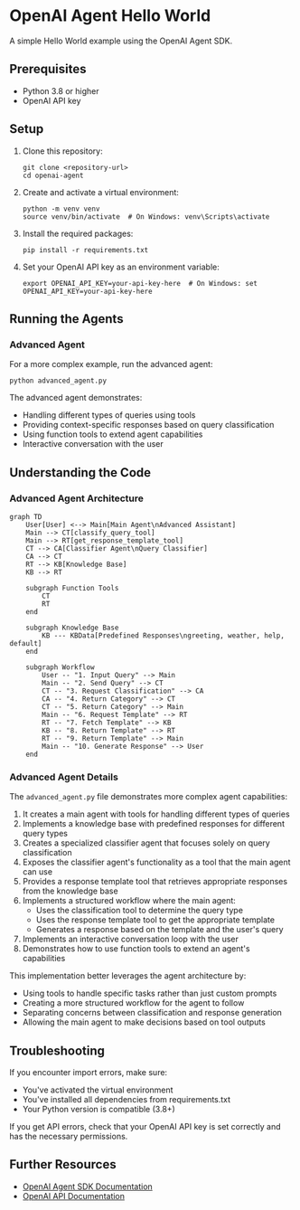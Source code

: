 # OpenAI Agent Hello World

A simple Hello World example using the OpenAI Agent SDK.

## Prerequisites

- Python 3.8 or higher
- OpenAI API key

## Setup

1. Clone this repository:
   ```
   git clone <repository-url>
   cd openai-agent
   ```

2. Create and activate a virtual environment:
   ```
   python -m venv venv
   source venv/bin/activate  # On Windows: venv\Scripts\activate
   ```

3. Install the required packages:
   ```
   pip install -r requirements.txt
   ```

4. Set your OpenAI API key as an environment variable:
   ```
   export OPENAI_API_KEY=your-api-key-here  # On Windows: set OPENAI_API_KEY=your-api-key-here
   ```

## Running the Agents

### Advanced Agent

For a more complex example, run the advanced agent:

```
python advanced_agent.py
```

The advanced agent demonstrates:
- Handling different types of queries using tools
- Providing context-specific responses based on query classification
- Using function tools to extend agent capabilities
- Interactive conversation with the user

## Understanding the Code

### Advanced Agent Architecture

```mermaid
graph TD
    User[User] <--> Main[Main Agent\nAdvanced Assistant]
    Main --> CT[classify_query_tool]
    Main --> RT[get_response_template_tool]
    CT --> CA[Classifier Agent\nQuery Classifier]
    CA --> CT
    RT --> KB[Knowledge Base]
    KB --> RT

    subgraph Function Tools
        CT
        RT
    end

    subgraph Knowledge Base
        KB --- KBData[Predefined Responses\ngreeting, weather, help, default]
    end

    subgraph Workflow
        User -- "1. Input Query" --> Main
        Main -- "2. Send Query" --> CT
        CT -- "3. Request Classification" --> CA
        CA -- "4. Return Category" --> CT
        CT -- "5. Return Category" --> Main
        Main -- "6. Request Template" --> RT
        RT -- "7. Fetch Template" --> KB
        KB -- "8. Return Template" --> RT
        RT -- "9. Return Template" --> Main
        Main -- "10. Generate Response" --> User
    end
```

### Advanced Agent Details

The `advanced_agent.py` file demonstrates more complex agent capabilities:

1. It creates a main agent with tools for handling different types of queries
2. Implements a knowledge base with predefined responses for different query types
3. Creates a specialized classifier agent that focuses solely on query classification
4. Exposes the classifier agent's functionality as a tool that the main agent can use
5. Provides a response template tool that retrieves appropriate responses from the knowledge base
6. Implements a structured workflow where the main agent:
   - Uses the classification tool to determine the query type
   - Uses the response template tool to get the appropriate template
   - Generates a response based on the template and the user's query
7. Implements an interactive conversation loop with the user
8. Demonstrates how to use function tools to extend an agent's capabilities

This implementation better leverages the agent architecture by:
- Using tools to handle specific tasks rather than just custom prompts
- Creating a more structured workflow for the agent to follow
- Separating concerns between classification and response generation
- Allowing the main agent to make decisions based on tool outputs

## Troubleshooting

If you encounter import errors, make sure:
- You've activated the virtual environment
- You've installed all dependencies from requirements.txt
- Your Python version is compatible (3.8+)

If you get API errors, check that your OpenAI API key is set correctly and has the necessary permissions.

## Further Resources

- [OpenAI Agent SDK Documentation](https://openai.github.io/openai-agents-python/)
- [OpenAI API Documentation](https://platform.openai.com/docs/api-reference)
